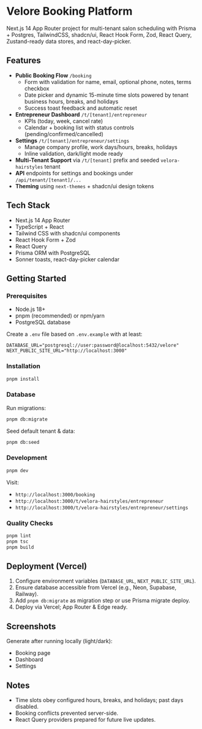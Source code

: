 # Velore Booking Platform

Next.js 14 App Router project for multi-tenant salon scheduling with Prisma + Postgres, TailwindCSS, shadcn/ui, React Hook Form, Zod, React Query, Zustand-ready data stores, and react-day-picker.

## Features

- **Public Booking Flow** `/booking`
  - Form with validation for name, email, optional phone, notes, terms checkbox
  - Date picker and dynamic 15-minute time slots powered by tenant business hours, breaks, and holidays
  - Success toast feedback and automatic reset
- **Entrepreneur Dashboard** `/t/[tenant]/entrepreneur`
  - KPIs (today, week, cancel rate)
  - Calendar + booking list with status controls (pending/confirmed/cancelled)
- **Settings** `/t/[tenant]/entrepreneur/settings`
  - Manage company profile, work days/hours, breaks, holidays
  - Inline validation, dark/light mode ready
- **Multi-Tenant Support** via `/t/[tenant]` prefix and seeded `velora-hairstyles` tenant
- **API** endpoints for settings and bookings under `/api/tenant/[tenant]/...`
- **Theming** using `next-themes` + shadcn/ui design tokens

## Tech Stack

- Next.js 14 App Router
- TypeScript + React
- Tailwind CSS with shadcn/ui components
- React Hook Form + Zod
- React Query
- Prisma ORM with PostgreSQL
- Sonner toasts, react-day-picker calendar

## Getting Started

### Prerequisites

- Node.js 18+
- pnpm (recommended) or npm/yarn
- PostgreSQL database

Create a `.env` file based on `.env.example` with at least:

```
DATABASE_URL="postgresql://user:password@localhost:5432/velore"
NEXT_PUBLIC_SITE_URL="http://localhost:3000"
```

### Installation

```bash
pnpm install
```

### Database

Run migrations:

```bash
pnpm db:migrate
```

Seed default tenant & data:

```bash
pnpm db:seed
```

### Development

```bash
pnpm dev
```

Visit:

- `http://localhost:3000/booking`
- `http://localhost:3000/t/velora-hairstyles/entrepreneur`
- `http://localhost:3000/t/velora-hairstyles/entrepreneur/settings`

### Quality Checks

```bash
pnpm lint
pnpm tsc
pnpm build
```

## Deployment (Vercel)

1. Configure environment variables (`DATABASE_URL`, `NEXT_PUBLIC_SITE_URL`).
2. Ensure database accessible from Vercel (e.g., Neon, Supabase, Railway).
3. Add `pnpm db:migrate` as migration step or use Prisma migrate deploy.
4. Deploy via Vercel; App Router & Edge ready.

## Screenshots

Generate after running locally (light/dark):

- Booking page
- Dashboard
- Settings

## Notes

- Time slots obey configured hours, breaks, and holidays; past days disabled.
- Booking conflicts prevented server-side.
- React Query providers prepared for future live updates.
